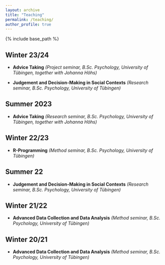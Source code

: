 ```yaml
---
layout: archive
title: "Teaching"
permalink: /teaching/
author_profile: true
---
```


{% include base_path %}

## Winter 23/24

- <b>Advice Taking</b> <i>(Project seminar, B.Sc. Psychology, University of Tübingen, together with Johanna Höhs)</i>

- <b>Judgement and Decision-Making in Social Contexts</b> <i>(Research seminar, B.Sc. Psychology, University of Tübingen)</i>

## Summer 2023

- <b>Advice Taking</b> <i>(Research seminar, B.Sc. Psychology, University of Tübingen, together with Johanna Höhs)</i>

## Winter 22/23

- <b>R-Programming</b> <i>(Method seminar, B.Sc. Psychology, University of Tübingen)</i>

## Summer 22

- <b>Judgement and Decision-Making in Social Contexts</b> <i>(Research seminar, B.Sc. Psychology, University of Tübingen)</i>

## Winter 21/22

- <b>Advanced Data Collection and Data Analysis</b> <i>(Method seminar, B.Sc. Psychology, University of Tübingen)</i>

## Winter 20/21

- <b>Advanced Data Collection and Data Analysis</b> <i>(Method seminar, B.Sc. Psychology, University of Tübingen)</i>
